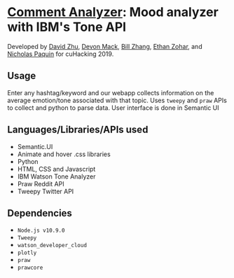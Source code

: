 # [Comment Analyzer](http://www.twittertone.com/): Mood analyzer with IBM's Tone API

Developed by [David Zhu](https://github.com/davidhzhu), [Devon Mack](https://github.com/devonpmack), [Bill Zhang](https://github.com/billzzhang), [Ethan Zohar](https://github.com/ethanzohar), and [Nicholas Paquin](https://github.com/nicholaspaquin) for cuHacking 2019.

## Usage

Enter any hashtag/keyword and our webapp collects information on the average emotion/tone associated with that topic. Uses `tweepy` and `praw` APIs to collect and python to parse data. User interface is done in Semantic UI

## Languages/Libraries/APIs used

- Semantic.UI
- Animate and hover .css libraries
- Python
- HTML, CSS and Javascript
- IBM Watson Tone Analyzer
- Praw Reddit API
- Tweepy Twitter API

## Dependencies

- `Node.js v10.9.0`
- `Tweepy`
- `watson_developer_cloud`
- `plotly`
- `praw`
- `prawcore`
